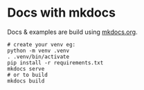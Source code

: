 # Docs with mkdocs

Docs & examples are build using [mkdocs.org](https://www.mkdocs.org).

```shell
# create your venv eg:
python -m venv .venv
. .venv/bin/activate
pip install -r requirements.txt
mkdocs serve
# or to build
mkdocs build
```
